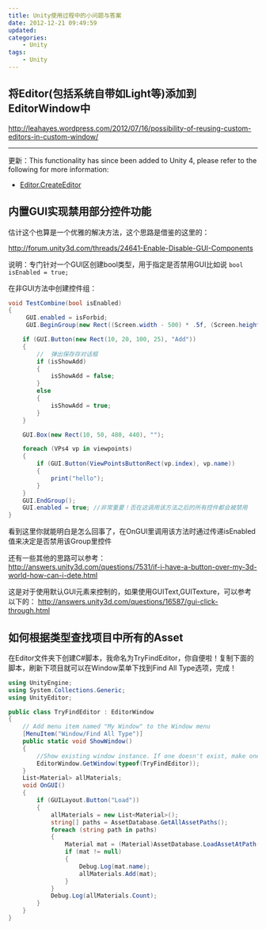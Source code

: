 ```yaml
---
title: Unity使用过程中的小问题与答案 
date: 2012-12-21 09:49:59
updated:
categories:
    - Unity
tags:
    - Unity
---
```


## 将Editor(包括系统自带如Light等)添加到EditorWindow中

http://leahayes.wordpress.com/2012/07/16/possibility-of-reusing-custom-editors-in-custom-window/

----- 

更新：This functionality has since been added to Unity 4, please refer to the following for more information:

* [Editor.CreateEditor](https://docs.unity3d.com/ScriptReference/Editor.CreateEditor.html)

## 内置GUI实现禁用部分控件功能

估计这个也算是一个优雅的解决方法，这个思路是借鉴的这里的：

http://forum.unity3d.com/threads/24641-Enable-Disable-GUI-Components

说明：专门针对一个GUI区创建bool类型，用于指定是否禁用GUI比如说 `bool  isEnabled = true; `

<!--more-->

在非GUI方法中创建控件组：

```cs
void TestCombine(bool isEnabled)
{
     GUI.enabled = isForbid;
     GUI.BeginGroup(new Rect((Screen.width - 500) * .5f, (Screen.height - 500) * .5f, 500, 500), "ViewPoints", GUI.skin.window);

	if (GUI.Button(new Rect(10, 20, 100, 25), "Add"))
	{
		//  弹出保存存对话框
		if (isShowAdd)
		{
			isShowAdd = false;
		}
		else
		{
			isShowAdd = true;
		}
	}

	GUI.Box(new Rect(10, 50, 480, 440), "");

	foreach (VPs4 vp in viewpoints)
	{
		if (GUI.Button(ViewPointsButtonRect(vp.index), vp.name))
		{
			print("hello");
		}
	}
	GUI.EndGroup();
	GUI.enabled = true; //非常重要！否在这调用该方法之后的所有控件都会被禁用
}
```

看到这里你就能明白是怎么回事了，在OnGUI里调用该方法时通过传递isEnabled值来决定是否禁用该Group里控件

还有一些其他的思路可以参考：
http://answers.unity3d.com/questions/7531/if-i-have-a-button-over-my-3d-world-how-can-i-dete.html 

这是对于使用默认GUI元素来控制的，如果使用GUIText,GUITexture，可以参考以下的：
http://answers.unity3d.com/questions/16587/gui-click-through.html


## 如何根据类型查找项目中所有的Asset

在Editor文件夹下创建C#脚本，我命名为TryFindEditor，你自便啦！复制下面的脚本，刷新下项目就可以在Window菜单下找到Find All Type选项，完成！


```cs
using UnityEngine;
using System.Collections.Generic;
using UnityEditor;

public class TryFindEditor : EditorWindow
{
    // Add menu item named "My Window" to the Window menu
    [MenuItem("Window/Find All Type")]
    public static void ShowWindow()
    {
        //Show existing window instance. If one doesn't exist, make one.
        EditorWindow.GetWindow(typeof(TryFindEditor));
    }
    List<Material> allMaterials;
    void OnGUI()
    {
        if (GUILayout.Button("Load"))
        {
            allMaterials = new List<Material>();
            string[] paths = AssetDatabase.GetAllAssetPaths();
            foreach (string path in paths)
            {
                Material mat = (Material)AssetDatabase.LoadAssetAtPath(path, typeof(Material));
                if (mat != null)
                {
                    Debug.Log(mat.name);
                    allMaterials.Add(mat);
                }
            }
            Debug.Log(allMaterials.Count);
        }
    }
}
```